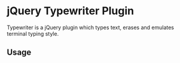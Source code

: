 jQuery Typewriter Plugin
========================

Typewriter is a jQuery plugin which types text, erases and emulates terminal typing style.

Usage
------------

<div id="typewriter">

<script src="js/jquery.min.js"></script>
<script src="js/jquery.typewriter.js"></script>

<script>
$(document).ready(function() {
    $("#typewriter").typewriter({
        prefix : "Prefix : ",
        text : ["Hey", "this", "is", "cool", "isn't it ?"],
        typeDelay : 200,
        waitingTime : 1000,
        blinkSpeed : 1000
    });
});


